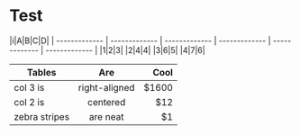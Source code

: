 # Test

|i|A|B|C|D|
| ------------- | ------------- | ------------- | ------------- | ------------- | ------------- |
|1|2|3|
|2|4|4|
|3|6|5|
|4|7|6|

| Tables        | Are           | Cool  |
| ------------- |:-------------:| -----:|
| col 3 is      | right-aligned | $1600 |
| col 2 is      | centered      |   $12 |
| zebra stripes | are neat      |    $1 |

